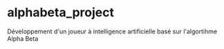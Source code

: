 # alphabeta_project

Développement d'un joueur à intelligence artificielle basé sur l'algortihme Alpha Beta